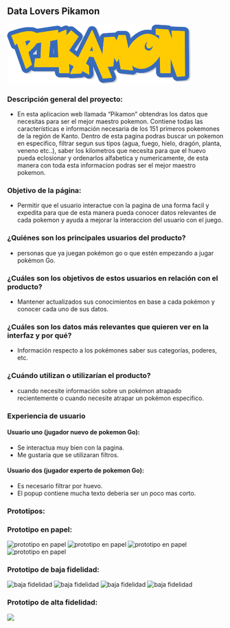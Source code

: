 ## Data Lovers Pikamon

![logo](/pikamon.png)

### Descripción general del proyecto:

- En esta aplicacion web llamada “Pikamon” obtendras los datos que necesitas para ser el mejor maestro pokemon. Contiene todas las características e información necesaria de los 151 primeros pokemones de la región de Kanto. Dentro de esta pagina podras buscar un pokemon en especifico, filtrar segun sus tipos (agua, fuego, hielo, dragón, planta, veneno etc..), saber los kilometros que necesita para que el huevo pueda eclosionar y ordenarlos alfabetica y numericamente, de esta manera con toda esta informacion podras ser el mejor maestro pokemon.  

### Objetivo de la página:

- Permitir que el usuario interactue con la pagina de una forma facil y expedita para que de esta manera pueda conocer datos relevantes de cada pokemon y ayuda a mejorar la interaccion del usuario con el juego.

### ¿Quiénes son los principales usuarios del producto?

- personas que ya juegan pokémon go o que estén empezando a jugar pokémon Go.

### ¿Cuáles son los objetivos de estos usuarios en relación con el producto?

- Mantener actualizados sus conocimientos en base a cada pokémon y conocer cada uno de sus datos.

### ¿Cuáles son los datos más relevantes que quieren ver en la interfaz y por qué?

- Información respecto a los pokémones saber sus categorías, poderes, etc.

### ¿Cuándo utilizan o utilizarían el producto?

- cuando necesite información sobre un pokémon atrapado recientemente o cuando necesite atrapar un pokémon especifico.

### Experiencia de usuario

#### Usuario uno (jugador nuevo de pokemon Go):

- Se interactua muy bien con la pagina.
- Me gustaria que se utilizaran filtros.

#### Usuario dos (jugador experto de pokemon Go):

- Es necesario filtrar por huevo.
- El popup contiene mucha texto deberia ser un poco mas corto.

### Prototipos:

### Prototipo en papel:

![prototipo en papel](./img/sketch1.jpg)
![prototipo en papel](./img/sketch2.jpg)
![prototipo en papel](./img/sketch3.jpg)
![prototipo en papel](./img/sketch4.jpg)

### Prototipo de baja fidelidad:

![baja fidelidad](./img/bajafidelidad1.png)
![baja fidelidad](./img/bajafidelidad2.png)
![baja fidelidad](./img/bajafidelidad3.png)
![baja fidelidad](./img/bajafidelidad4.png)

### Prototipo de alta fidelidad:

![](/)